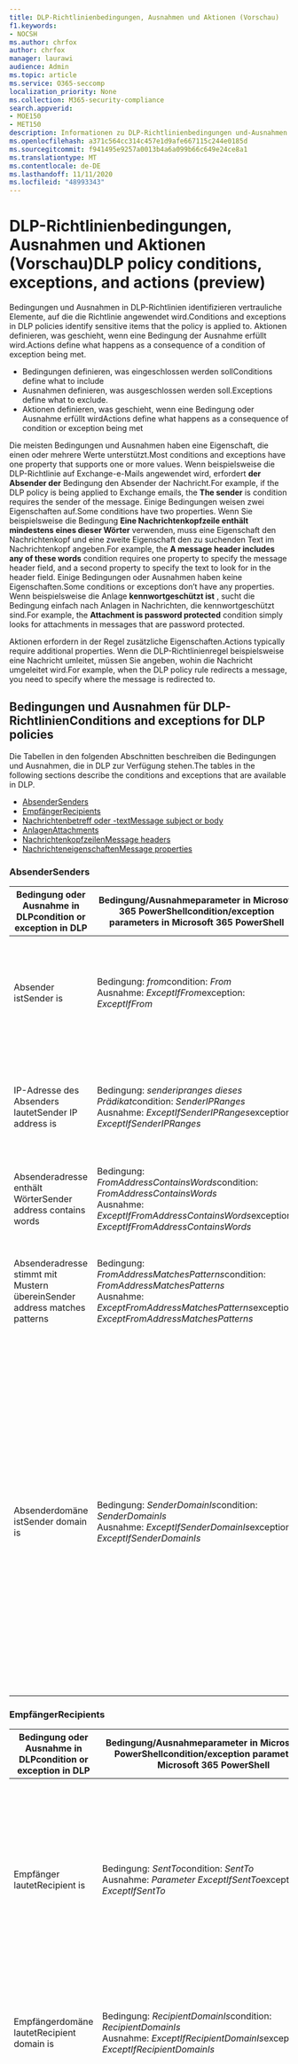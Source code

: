 ```yaml
---
title: DLP-Richtlinienbedingungen, Ausnahmen und Aktionen (Vorschau)
f1.keywords:
- NOCSH
ms.author: chrfox
author: chrfox
manager: laurawi
audience: Admin
ms.topic: article
ms.service: O365-seccomp
localization_priority: None
ms.collection: M365-security-compliance
search.appverid:
- MOE150
- MET150
description: Informationen zu DLP-Richtlinienbedingungen und-Ausnahmen
ms.openlocfilehash: a371c564cc314c457e1d9afe667115c244e0185d
ms.sourcegitcommit: f941495e9257a0013b4a6a099b66c649e24ce8a1
ms.translationtype: MT
ms.contentlocale: de-DE
ms.lasthandoff: 11/11/2020
ms.locfileid: "48993343"
---
```

# <a name="dlp-policy-conditions-exceptions-and-actions-preview"></a><span data-ttu-id="2a984-103">DLP-Richtlinienbedingungen, Ausnahmen und Aktionen (Vorschau)</span><span class="sxs-lookup"><span data-stu-id="2a984-103">DLP policy conditions, exceptions, and actions (preview)</span></span>

<span data-ttu-id="2a984-104">Bedingungen und Ausnahmen in DLP-Richtlinien identifizieren vertrauliche Elemente, auf die die Richtlinie angewendet wird.</span><span class="sxs-lookup"><span data-stu-id="2a984-104">Conditions and exceptions in DLP policies identify sensitive items that the policy is applied to.</span></span> <span data-ttu-id="2a984-105">Aktionen definieren, was geschieht, wenn eine Bedingung der Ausnahme erfüllt wird.</span><span class="sxs-lookup"><span data-stu-id="2a984-105">Actions define what happens as a consequence of a condition of exception being met.</span></span>

- <span data-ttu-id="2a984-106">Bedingungen definieren, was eingeschlossen werden soll</span><span class="sxs-lookup"><span data-stu-id="2a984-106">Conditions define what to include</span></span>
- <span data-ttu-id="2a984-107">Ausnahmen definieren, was ausgeschlossen werden soll.</span><span class="sxs-lookup"><span data-stu-id="2a984-107">Exceptions define what to exclude.</span></span>
- <span data-ttu-id="2a984-108">Aktionen definieren, was geschieht, wenn eine Bedingung oder Ausnahme erfüllt wird</span><span class="sxs-lookup"><span data-stu-id="2a984-108">Actions define what happens as a consequence of condition or exception being met</span></span>
 
<span data-ttu-id="2a984-109">Die meisten Bedingungen und Ausnahmen haben eine Eigenschaft, die einen oder mehrere Werte unterstützt.</span><span class="sxs-lookup"><span data-stu-id="2a984-109">Most conditions and exceptions have one property that supports one or more values.</span></span> <span data-ttu-id="2a984-110">Wenn beispielsweise die DLP-Richtlinie auf Exchange-e-Mails angewendet wird, erfordert **der Absender der** Bedingung den Absender der Nachricht.</span><span class="sxs-lookup"><span data-stu-id="2a984-110">For example, if the DLP policy is being applied to Exchange emails, the **The sender** is condition requires the sender of the message.</span></span> <span data-ttu-id="2a984-111">Einige Bedingungen weisen zwei Eigenschaften auf.</span><span class="sxs-lookup"><span data-stu-id="2a984-111">Some conditions have two properties.</span></span> <span data-ttu-id="2a984-112">Wenn Sie beispielsweise die Bedingung **Eine Nachrichtenkopfzeile enthält mindestens eines dieser Wörter** verwenden, muss eine Eigenschaft den Nachrichtenkopf und eine zweite Eigenschaft den zu suchenden Text im Nachrichtenkopf angeben.</span><span class="sxs-lookup"><span data-stu-id="2a984-112">For example, the **A message header includes any of these words** condition requires one property to specify the message header field, and a second property to specify the text to look for in the header field.</span></span> <span data-ttu-id="2a984-113">Einige Bedingungen oder Ausnahmen haben keine Eigenschaften.</span><span class="sxs-lookup"><span data-stu-id="2a984-113">Some conditions or exceptions don’t have any properties.</span></span> <span data-ttu-id="2a984-114">Wenn beispielsweise die Anlage **kennwortgeschützt ist** , sucht die Bedingung einfach nach Anlagen in Nachrichten, die kennwortgeschützt sind.</span><span class="sxs-lookup"><span data-stu-id="2a984-114">For example, the **Attachment is password protected** condition simply looks for attachments in messages that are password protected.</span></span>

<span data-ttu-id="2a984-115">Aktionen erfordern in der Regel zusätzliche Eigenschaften.</span><span class="sxs-lookup"><span data-stu-id="2a984-115">Actions typically require additional properties.</span></span> <span data-ttu-id="2a984-116">Wenn die DLP-Richtlinienregel beispielsweise eine Nachricht umleitet, müssen Sie angeben, wohin die Nachricht umgeleitet wird.</span><span class="sxs-lookup"><span data-stu-id="2a984-116">For example, when the DLP policy rule redirects a message, you need to specify where the message is redirected to.</span></span> 
<!-- Some actions have multiple properties that are available or required. For example, when the rule adds a header field to the message header, you need to specify both the name and value of the header. When the rule adds a disclaimer to messages, you need to specify the disclaimer text, but you can also specify where to insert the text, or what to do if the disclaimer can't be added to the message. Typically, you can configure multiple actions in a rule, but some actions are exclusive. For example, one rule can't reject and redirect the same message.-->

## <a name="conditions-and-exceptions-for-dlp-policies"></a><span data-ttu-id="2a984-117">Bedingungen und Ausnahmen für DLP-Richtlinien</span><span class="sxs-lookup"><span data-stu-id="2a984-117">Conditions and exceptions for DLP policies</span></span>

<span data-ttu-id="2a984-118">Die Tabellen in den folgenden Abschnitten beschreiben die Bedingungen und Ausnahmen, die in DLP zur Verfügung stehen.</span><span class="sxs-lookup"><span data-stu-id="2a984-118">The tables in the following sections describe the conditions and exceptions that are available in DLP.</span></span>

- [<span data-ttu-id="2a984-119">Absender</span><span class="sxs-lookup"><span data-stu-id="2a984-119">Senders</span></span>](#senders)
- [<span data-ttu-id="2a984-120">Empfänger</span><span class="sxs-lookup"><span data-stu-id="2a984-120">Recipients</span></span>](#recipients)
- [<span data-ttu-id="2a984-121">Nachrichtenbetreff oder -text</span><span class="sxs-lookup"><span data-stu-id="2a984-121">Message subject or body</span></span>](#message-subject-or-body)
- [<span data-ttu-id="2a984-122">Anlagen</span><span class="sxs-lookup"><span data-stu-id="2a984-122">Attachments</span></span>](#attachments)
- [<span data-ttu-id="2a984-123">Nachrichtenkopfzeilen</span><span class="sxs-lookup"><span data-stu-id="2a984-123">Message headers</span></span>](#message-headers)
- [<span data-ttu-id="2a984-124">Nachrichteneigenschaften</span><span class="sxs-lookup"><span data-stu-id="2a984-124">Message properties</span></span>](#message-properties)

### <a name="senders"></a><span data-ttu-id="2a984-125">Absender</span><span class="sxs-lookup"><span data-stu-id="2a984-125">Senders</span></span>


|<span data-ttu-id="2a984-126">**Bedingung oder Ausnahme in DLP**</span><span class="sxs-lookup"><span data-stu-id="2a984-126">**condition or exception in DLP**</span></span>  |<span data-ttu-id="2a984-127">**Bedingung/Ausnahmeparameter in Microsoft 365 PowerShell**</span><span class="sxs-lookup"><span data-stu-id="2a984-127">**condition/exception parameters in Microsoft 365 PowerShell**</span></span> |<span data-ttu-id="2a984-128">**Typ der Eigenschaft**</span><span class="sxs-lookup"><span data-stu-id="2a984-128">**property type**</span></span>  |<span data-ttu-id="2a984-129">**description**</span><span class="sxs-lookup"><span data-stu-id="2a984-129">**description**</span></span>|
|---------|---------|---------|---------|
|<span data-ttu-id="2a984-130">Absender ist</span><span class="sxs-lookup"><span data-stu-id="2a984-130">Sender is</span></span> |<span data-ttu-id="2a984-131">Bedingung: *from*</span><span class="sxs-lookup"><span data-stu-id="2a984-131">condition: *From*</span></span> <br/> <span data-ttu-id="2a984-132">Ausnahme: *ExceptIfFrom*</span><span class="sxs-lookup"><span data-stu-id="2a984-132">exception: *ExceptIfFrom*</span></span>      |<span data-ttu-id="2a984-133">Addresses</span><span class="sxs-lookup"><span data-stu-id="2a984-133">Addresses</span></span> |     <span data-ttu-id="2a984-134">Nachrichten, die von den angegebenen Postfächern, e-Mail-Benutzern, e-Mail-Kontakten oder Microsoft 365-Gruppen in der Organisation gesendet werden.</span><span class="sxs-lookup"><span data-stu-id="2a984-134">Messages that are sent by the specified mailboxes, mail users, mail contacts, or Microsoft 365 groups in the organization.</span></span>|
|<span data-ttu-id="2a984-135">IP-Adresse des Absenders lautet</span><span class="sxs-lookup"><span data-stu-id="2a984-135">Sender IP address is</span></span>     |<span data-ttu-id="2a984-136">Bedingung: *senderipranges dieses Prädikat*</span><span class="sxs-lookup"><span data-stu-id="2a984-136">condition: *SenderIPRanges*</span></span><br/> <span data-ttu-id="2a984-137">Ausnahme: *ExceptIfSenderIPRanges*</span><span class="sxs-lookup"><span data-stu-id="2a984-137">exception: *ExceptIfSenderIPRanges*</span></span>         |  <span data-ttu-id="2a984-138">IPAddressRanges</span><span class="sxs-lookup"><span data-stu-id="2a984-138">IPAddressRanges</span></span>       | <span data-ttu-id="2a984-139">Nachrichten, in denen die IP-Adresse des Absenders der angegebenen IP-Adresse entsprecht oder innerhalb des angegebenen IP-Adressbereichs liegt.</span><span class="sxs-lookup"><span data-stu-id="2a984-139">Messages where the sender's IP address matches the specified IP address, or falls within the specified IP address range.</span></span>       |
|<span data-ttu-id="2a984-140">Absenderadresse enthält Wörter</span><span class="sxs-lookup"><span data-stu-id="2a984-140">Sender address contains words</span></span>   | <span data-ttu-id="2a984-141">Bedingung: *FromAddressContainsWords*</span><span class="sxs-lookup"><span data-stu-id="2a984-141">condition: *FromAddressContainsWords*</span></span> <br/> <span data-ttu-id="2a984-142">Ausnahme: *ExceptIfFromAddressContainsWords*</span><span class="sxs-lookup"><span data-stu-id="2a984-142">exception: *ExceptIfFromAddressContainsWords*</span></span>        |   <span data-ttu-id="2a984-143">Words</span><span class="sxs-lookup"><span data-stu-id="2a984-143">Words</span></span>      |   <span data-ttu-id="2a984-144">Nachrichten, die die angegebenen Wörter in der E-Mail-Adresse des Absenders enthalten.</span><span class="sxs-lookup"><span data-stu-id="2a984-144">Messages that contain the specified words in the sender's email address.</span></span>|
| <span data-ttu-id="2a984-145">Absenderadresse stimmt mit Mustern überein</span><span class="sxs-lookup"><span data-stu-id="2a984-145">Sender address matches patterns</span></span>    | <span data-ttu-id="2a984-146">Bedingung: *FromAddressMatchesPatterns*</span><span class="sxs-lookup"><span data-stu-id="2a984-146">condition: *FromAddressMatchesPatterns*</span></span> <br/> <span data-ttu-id="2a984-147">Ausnahme: *ExceptFromAddressMatchesPatterns*</span><span class="sxs-lookup"><span data-stu-id="2a984-147">exception: *ExceptFromAddressMatchesPatterns*</span></span>       |      <span data-ttu-id="2a984-148">Muster</span><span class="sxs-lookup"><span data-stu-id="2a984-148">Patterns</span></span>   |  <span data-ttu-id="2a984-149">Nachrichten, bei denen die E-Mail-Adresse des Absenders Textmuster enthält, die mit dem angegebenen regulären Ausdruck übereinstimmen.</span><span class="sxs-lookup"><span data-stu-id="2a984-149">Messages where the sender's email address contains text patterns that match the specified regular expressions.</span></span>  |
|<span data-ttu-id="2a984-150">Absenderdomäne ist</span><span class="sxs-lookup"><span data-stu-id="2a984-150">Sender domain is</span></span>  |  <span data-ttu-id="2a984-151">Bedingung: *SenderDomainIs*</span><span class="sxs-lookup"><span data-stu-id="2a984-151">condition: *SenderDomainIs*</span></span> <br/> <span data-ttu-id="2a984-152">Ausnahme: *ExceptIfSenderDomainIs*</span><span class="sxs-lookup"><span data-stu-id="2a984-152">exception: *ExceptIfSenderDomainIs*</span></span>       |<span data-ttu-id="2a984-153">DomainName</span><span class="sxs-lookup"><span data-stu-id="2a984-153">DomainName</span></span>         |     <span data-ttu-id="2a984-154">Nachrichten, bei denen die Domäne der E-Mail-Adresse des Absenders dem angegebenen Wert entspricht.</span><span class="sxs-lookup"><span data-stu-id="2a984-154">Messages where the domain of the sender's email address matches the specified value.</span></span> <span data-ttu-id="2a984-155">Wenn Sie Absenderdomänen suchen müssen, die die angegebene Domäne *enthalten* (beispielsweise eine beliebige Unterdomäne einer Domäne), verwenden Sie die *FromAddressMatchesPatterns* -Bedingung ( **sender address Matches** ), und geben Sie die Domäne mithilfe der folgenden Syntax an: " \. Domain \. com $".</span><span class="sxs-lookup"><span data-stu-id="2a984-155">If you need to find sender domains that *contain* the specified domain (for example, any subdomain of a domain), use **The sender address matches** ( *FromAddressMatchesPatterns* ) condition and specify the domain by using the syntax: '\.domain\.com$'.</span></span>    |

### <a name="recipients"></a><span data-ttu-id="2a984-156">Empfänger</span><span class="sxs-lookup"><span data-stu-id="2a984-156">Recipients</span></span>

|<span data-ttu-id="2a984-157">**Bedingung oder Ausnahme in DLP**</span><span class="sxs-lookup"><span data-stu-id="2a984-157">**condition or exception in DLP**</span></span>| <span data-ttu-id="2a984-158">**Bedingung/Ausnahmeparameter in Microsoft 365 PowerShell**</span><span class="sxs-lookup"><span data-stu-id="2a984-158">**condition/exception parameters in Microsoft 365 PowerShell**</span></span> |    <span data-ttu-id="2a984-159">**Typ der Eigenschaft**</span><span class="sxs-lookup"><span data-stu-id="2a984-159">**property type**</span></span> | <span data-ttu-id="2a984-160">**description**</span><span class="sxs-lookup"><span data-stu-id="2a984-160">**description**</span></span>|
|---------|---------|---------|---------|
|<span data-ttu-id="2a984-161">Empfänger lautet</span><span class="sxs-lookup"><span data-stu-id="2a984-161">Recipient is</span></span>|  <span data-ttu-id="2a984-162">Bedingung: *SentTo*</span><span class="sxs-lookup"><span data-stu-id="2a984-162">condition: *SentTo*</span></span> <br/> <span data-ttu-id="2a984-163">Ausnahme: *Parameter ExceptIfSentTo*</span><span class="sxs-lookup"><span data-stu-id="2a984-163">exception: *ExceptIfSentTo*</span></span> | <span data-ttu-id="2a984-164">Addresses</span><span class="sxs-lookup"><span data-stu-id="2a984-164">Addresses</span></span> | <span data-ttu-id="2a984-p105">Nachrichten, bei denen es sich bei einem der Empfänger um das angegebene Postfach, den E-Mail-Benutzer oder den E-Mail-Kontakt in der Organisation handelt. Die Empfänger können in den Feldern **To** , **Cc** oder **Bcc** der Nachricht angegeben werden.  </span><span class="sxs-lookup"><span data-stu-id="2a984-p105">Messages where one of the recipients is the specified mailbox, mail user, or mail contact in the organization. The recipients can be in the **To** , **Cc** , or **Bcc** fields of the message.</span></span>|
|<span data-ttu-id="2a984-167">Empfängerdomäne lautet</span><span class="sxs-lookup"><span data-stu-id="2a984-167">Recipient domain is</span></span>|   <span data-ttu-id="2a984-168">Bedingung: *RecipientDomainIs*</span><span class="sxs-lookup"><span data-stu-id="2a984-168">condition: *RecipientDomainIs*</span></span> <br/> <span data-ttu-id="2a984-169">Ausnahme: *ExceptIfRecipientDomainIs*</span><span class="sxs-lookup"><span data-stu-id="2a984-169">exception: *ExceptIfRecipientDomainIs*</span></span> |   <span data-ttu-id="2a984-170">DomainName</span><span class="sxs-lookup"><span data-stu-id="2a984-170">DomainName</span></span> |    <span data-ttu-id="2a984-171">Nachrichten, bei denen die Domäne der E-Mail-Adresse des Absenders dem angegebenen Wert entspricht.</span><span class="sxs-lookup"><span data-stu-id="2a984-171">Messages where the domain of the sender's email address matches the specified value.</span></span>|
|<span data-ttu-id="2a984-172">Empfängeradresse enthält Wörter</span><span class="sxs-lookup"><span data-stu-id="2a984-172">Recipient address contains words</span></span>|  <span data-ttu-id="2a984-173">Bedingung: *RecipientAddressContainsWords*</span><span class="sxs-lookup"><span data-stu-id="2a984-173">condition: *RecipientAddressContainsWords*</span></span> <br/> <span data-ttu-id="2a984-174">Ausnahme: *ExceptIfRecipientAddressContainsWords*</span><span class="sxs-lookup"><span data-stu-id="2a984-174">exception: *ExceptIfRecipientAddressContainsWords*</span></span>|    <span data-ttu-id="2a984-175">Words</span><span class="sxs-lookup"><span data-stu-id="2a984-175">Words</span></span>|  <span data-ttu-id="2a984-176">Nachrichten, die die angegebenen Wörter in der E-Mail-Adresse des Empfängers enthalten.</span><span class="sxs-lookup"><span data-stu-id="2a984-176">Messages that contain the specified words in the recipient's email address.</span></span> <br/><span data-ttu-id="2a984-p106">**Hinweis** : Diese Bedingung berücksichtigt keine Nachrichten, die an Proxyadressen des Empfängers gesendet werden. Es werden nur Nachrichten berücksichtigt, die an die primäre E-Mail-Adresse des Empfängers gesendet werden.</span><span class="sxs-lookup"><span data-stu-id="2a984-p106">**Note** : This condition doesn't consider messages that are sent to recipient proxy addresses. It only matches messages that are sent to the recipient's primary email address.</span></span>|
|<span data-ttu-id="2a984-179">Empfängeradresse stimmt mit Mustern überein</span><span class="sxs-lookup"><span data-stu-id="2a984-179">Recipient address matches patterns</span></span>| <span data-ttu-id="2a984-180">Bedingung: *RecipientAddressMatchesPatterns*</span><span class="sxs-lookup"><span data-stu-id="2a984-180">condition: *RecipientAddressMatchesPatterns*</span></span> <br/> <span data-ttu-id="2a984-181">Ausnahme: *ExceptIfRecipientAddressMatchesPatterns*</span><span class="sxs-lookup"><span data-stu-id="2a984-181">exception: *ExceptIfRecipientAddressMatchesPatterns*</span></span>|   <span data-ttu-id="2a984-182">Muster</span><span class="sxs-lookup"><span data-stu-id="2a984-182">Patterns</span></span>    |<span data-ttu-id="2a984-183">Nachrichten, bei denen die E-Mail-Adresse des Empfängers Textmuster enthält, die mit dem angegebenen regulären Ausdruck übereinstimmen.</span><span class="sxs-lookup"><span data-stu-id="2a984-183">Messages where a recipient's email address contains text patterns that match the specified regular expressions.</span></span> <br/> <span data-ttu-id="2a984-p107">**Hinweis** : Diese Bedingung berücksichtigt keine Nachrichten, die an Proxyadressen des Empfängers gesendet werden. Es werden nur Nachrichten berücksichtigt, die an die primäre E-Mail-Adresse des Empfängers gesendet werden.</span><span class="sxs-lookup"><span data-stu-id="2a984-p107">**Note** : This condition doesn't consider messages that are sent to recipient proxy addresses. It only matches messages that are sent to the recipient's primary email address.</span></span>|
|<span data-ttu-id="2a984-186">Gesendet an Mitglied von</span><span class="sxs-lookup"><span data-stu-id="2a984-186">Sent to member of</span></span>| <span data-ttu-id="2a984-187">Bedingung: *SentToMemberOf*</span><span class="sxs-lookup"><span data-stu-id="2a984-187">condition: *SentToMemberOf*</span></span> <br/> <span data-ttu-id="2a984-188">Ausnahme: *ExceptIfSentToMemberOf*</span><span class="sxs-lookup"><span data-stu-id="2a984-188">exception: *ExceptIfSentToMemberOf*</span></span>|  <span data-ttu-id="2a984-189">Addresses</span><span class="sxs-lookup"><span data-stu-id="2a984-189">Addresses</span></span>|  <span data-ttu-id="2a984-190">Nachrichten, die Empfänger enthalten, die Mitglieder der angegebenen Verteilergruppe, der e-Mail-aktivierten Sicherheitsgruppe oder der Microsoft 365-Gruppe sind.</span><span class="sxs-lookup"><span data-stu-id="2a984-190">Messages that contain recipients who are members of the specified distribution group, mail-enabled security group, or Microsoft 365 group.</span></span> <span data-ttu-id="2a984-191">Die Gruppe kann in den Feldern **To** , **Cc** oder **Bcc** der Nachricht sein.</span><span class="sxs-lookup"><span data-stu-id="2a984-191">The group can be in the **To** , **Cc** , or **Bcc** fields of the message.</span></span>|

### <a name="message-subject-or-body"></a><span data-ttu-id="2a984-192">Nachrichtenbetreff oder -text</span><span class="sxs-lookup"><span data-stu-id="2a984-192">Message subject or body</span></span>

|<span data-ttu-id="2a984-193">**Bedingung oder Ausnahme in DLP**</span><span class="sxs-lookup"><span data-stu-id="2a984-193">**condition or exception in DLP**</span></span> | <span data-ttu-id="2a984-194">**Bedingung/Ausnahmeparameter in Microsoft 365 PowerShell**</span><span class="sxs-lookup"><span data-stu-id="2a984-194">**condition/exception parameters in Microsoft 365 PowerShell**</span></span> |<span data-ttu-id="2a984-195">**Typ der Eigenschaft**</span><span class="sxs-lookup"><span data-stu-id="2a984-195">**property type**</span></span>| <span data-ttu-id="2a984-196">**description**</span><span class="sxs-lookup"><span data-stu-id="2a984-196">**description**</span></span>|
|---------|---------|---------|---------|
|<span data-ttu-id="2a984-197">Betreff enthält Wörter oder Ausdrücke</span><span class="sxs-lookup"><span data-stu-id="2a984-197">Subject contains words or phrases</span></span>| <span data-ttu-id="2a984-198">Bedingung: *SubjectContainsWords*</span><span class="sxs-lookup"><span data-stu-id="2a984-198">condition: *SubjectContainsWords*</span></span> <br/> <span data-ttu-id="2a984-199">Ausnahme: *ExceptIf SubjectContainsWords*</span><span class="sxs-lookup"><span data-stu-id="2a984-199">exception: *ExceptIf SubjectContainsWords*</span></span>| <span data-ttu-id="2a984-200">Words</span><span class="sxs-lookup"><span data-stu-id="2a984-200">Words</span></span>   |<span data-ttu-id="2a984-201">Nachrichten, deren Feld Subject die angegebenen Wörter enthält.</span><span class="sxs-lookup"><span data-stu-id="2a984-201">Messages that have the specified words in the Subject field.</span></span>|
|<span data-ttu-id="2a984-202">Muster für Betreff-Übereinstimmungen</span><span class="sxs-lookup"><span data-stu-id="2a984-202">Subject matches patterns</span></span>|<span data-ttu-id="2a984-203">Bedingung: *SubjectMatchesPatterns*</span><span class="sxs-lookup"><span data-stu-id="2a984-203">condition: *SubjectMatchesPatterns*</span></span> <br/> <span data-ttu-id="2a984-204">Ausnahme: *ExceptIf SubjectMatchesPatterns*</span><span class="sxs-lookup"><span data-stu-id="2a984-204">exception: *ExceptIf SubjectMatchesPatterns*</span></span>|<span data-ttu-id="2a984-205">Muster</span><span class="sxs-lookup"><span data-stu-id="2a984-205">Patterns</span></span>   |<span data-ttu-id="2a984-206">Nachrichten, bei denen das Feld Subject Textmuster enthält, die mit den angegebenen regulären Ausdrücken übereinstimmen.</span><span class="sxs-lookup"><span data-stu-id="2a984-206">Messages where the Subject field contain text patterns that match the specified regular expressions.</span></span>|
|<span data-ttu-id="2a984-207">Inhalt enthält</span><span class="sxs-lookup"><span data-stu-id="2a984-207">Content contains</span></span>|  <span data-ttu-id="2a984-208">Bedingung: *ContentContainsSensitiveInformation*</span><span class="sxs-lookup"><span data-stu-id="2a984-208">condition: *ContentContainsSensitiveInformation*</span></span> <br/> <span data-ttu-id="2a984-209">Ausnahme *ExceptIfContentContainsSensitiveInformation*</span><span class="sxs-lookup"><span data-stu-id="2a984-209">exception *ExceptIfContentContainsSensitiveInformation*</span></span>| <span data-ttu-id="2a984-210">SensitiveInformationTypes</span><span class="sxs-lookup"><span data-stu-id="2a984-210">SensitiveInformationTypes</span></span>|  <span data-ttu-id="2a984-211">Nachrichten oder Dokumente, die vertrauliche Informationen enthalten, wie durch Datenverlust Verhinderung (DLP)-Richtlinien definiert.</span><span class="sxs-lookup"><span data-stu-id="2a984-211">Messages or documents that contain sensitive information as defined by data loss prevention (DLP) policies.</span></span>|


### <a name="attachments"></a><span data-ttu-id="2a984-212">Anlagen</span><span class="sxs-lookup"><span data-stu-id="2a984-212">Attachments</span></span>

|<span data-ttu-id="2a984-213">**Bedingung oder Ausnahme in DLP**</span><span class="sxs-lookup"><span data-stu-id="2a984-213">**condition or exception in DLP**</span></span>| <span data-ttu-id="2a984-214">**Bedingung/Ausnahmeparameter in Microsoft 365 PowerShell**</span><span class="sxs-lookup"><span data-stu-id="2a984-214">**condition/exception parameters in Microsoft 365 PowerShell**</span></span>| <span data-ttu-id="2a984-215">**Typ der Eigenschaft**</span><span class="sxs-lookup"><span data-stu-id="2a984-215">**property type**</span></span>   |<span data-ttu-id="2a984-216">**description**</span><span class="sxs-lookup"><span data-stu-id="2a984-216">**description**</span></span>|
|---------|---------|---------|---------|
|<span data-ttu-id="2a984-217">Anlage ist passwortgeschützt</span><span class="sxs-lookup"><span data-stu-id="2a984-217">Attachment is password protected</span></span>|<span data-ttu-id="2a984-218">Bedingung: *DocumentIsPasswordProtected*</span><span class="sxs-lookup"><span data-stu-id="2a984-218">condition: *DocumentIsPasswordProtected*</span></span> <br/> <span data-ttu-id="2a984-219">Ausnahme: *ExceptIfDocumentIsPasswordProtected*</span><span class="sxs-lookup"><span data-stu-id="2a984-219">exception: *ExceptIfDocumentIsPasswordProtected*</span></span>|<span data-ttu-id="2a984-220">Keine</span><span class="sxs-lookup"><span data-stu-id="2a984-220">none</span></span>| <span data-ttu-id="2a984-221">Nachrichten, bei denen eine Anlage kennwortgeschützt ist (und daher nicht überprüft werden kann).</span><span class="sxs-lookup"><span data-stu-id="2a984-221">Messages where an attachment is password protected (and therefore can't be scanned).</span></span> <span data-ttu-id="2a984-222">Die Kennworterkennung funktioniert nur bei Office-Dokumenten und ZIP-Dateien.</span><span class="sxs-lookup"><span data-stu-id="2a984-222">Password detection only works for Office documents and .zip files.</span></span>|
|<span data-ttu-id="2a984-223">Dateierweiterung der Anlage ist</span><span class="sxs-lookup"><span data-stu-id="2a984-223">Attachment’s file extension is</span></span>|<span data-ttu-id="2a984-224">Bedingung: *ContentExtensionMatchesWords*</span><span class="sxs-lookup"><span data-stu-id="2a984-224">condition: *ContentExtensionMatchesWords*</span></span> <br/> <span data-ttu-id="2a984-225">Ausnahme: *ExceptIfContentExtensionMatchesWords*</span><span class="sxs-lookup"><span data-stu-id="2a984-225">exception: *ExceptIfContentExtensionMatchesWords*</span></span>|  <span data-ttu-id="2a984-226">Words</span><span class="sxs-lookup"><span data-stu-id="2a984-226">Words</span></span>   |<span data-ttu-id="2a984-227">Nachrichten, bei denen die Dateierweiterung einer Anlage einem der angegebenen Wörter entspricht.</span><span class="sxs-lookup"><span data-stu-id="2a984-227">Messages where an attachment's file extension matches any of the specified words.</span></span>|
|<span data-ttu-id="2a984-228">Der Inhalt einer e-Mail-Anlage konnte nicht überprüft werden</span><span class="sxs-lookup"><span data-stu-id="2a984-228">Any email attachment’s content could not be scanned</span></span>|<span data-ttu-id="2a984-229">Bedingung: *DocumentIsUnsupported*</span><span class="sxs-lookup"><span data-stu-id="2a984-229">condition: *DocumentIsUnsupported*</span></span> <br/><span data-ttu-id="2a984-230">Ausnahme: *ExceptIf DocumentIsUnsupported*</span><span class="sxs-lookup"><span data-stu-id="2a984-230">exception: *ExceptIf DocumentIsUnsupported*</span></span>|   <span data-ttu-id="2a984-231">N/V</span><span class="sxs-lookup"><span data-stu-id="2a984-231">n/a</span></span>|    <span data-ttu-id="2a984-232">Nachrichten, für die eine Anlage von Exchange Online nicht systemintern erkannt wird.</span><span class="sxs-lookup"><span data-stu-id="2a984-232">Messages where an attachment isn't natively recognized by Exchange Online.</span></span>|
|<span data-ttu-id="2a984-233">Der Inhalt einer e-Mail-Anlage hat die Überprüfung nicht abgeschlossen</span><span class="sxs-lookup"><span data-stu-id="2a984-233">Any email attachment’s content didn’t complete scanning</span></span>|   <span data-ttu-id="2a984-234">Bedingung: *ProcessingLimitExceeded*</span><span class="sxs-lookup"><span data-stu-id="2a984-234">condition: *ProcessingLimitExceeded*</span></span> <br/> <span data-ttu-id="2a984-235">Ausnahme: *ExceptIfProcessingLimitExceeded*</span><span class="sxs-lookup"><span data-stu-id="2a984-235">exception: *ExceptIfProcessingLimitExceeded*</span></span>|    <span data-ttu-id="2a984-236">N/V</span><span class="sxs-lookup"><span data-stu-id="2a984-236">n/a</span></span> |<span data-ttu-id="2a984-p110">Nachrichten, bei denen das Regelmodul das Prüfen der Anlagen nicht abschließen konnte. Sie können diese Bedingung zum Erstellen von Regeln verwenden, die zusammenarbeiten, um Nachrichten zu ermitteln und zu verarbeiten, deren Inhalt nicht vollständig überprüft werden konnte.</span><span class="sxs-lookup"><span data-stu-id="2a984-p110">Messages where the rules engine couldn't complete the scanning of the attachments. You can use this condition to create rules that work together to identify and process messages where the content couldn't be fully scanned.</span></span>|
|<span data-ttu-id="2a984-239">Dokumentname enthält Wörter</span><span class="sxs-lookup"><span data-stu-id="2a984-239">Document name contains words</span></span>|<span data-ttu-id="2a984-240">Bedingung: *DocumentNameMatchesWords*</span><span class="sxs-lookup"><span data-stu-id="2a984-240">condition: *DocumentNameMatchesWords*</span></span> <br/> <span data-ttu-id="2a984-241">Ausnahme: *ExceptIfDocumentNameMatchesWords*</span><span class="sxs-lookup"><span data-stu-id="2a984-241">exception: *ExceptIfDocumentNameMatchesWords*</span></span> |<span data-ttu-id="2a984-242">Words</span><span class="sxs-lookup"><span data-stu-id="2a984-242">Words</span></span>  |<span data-ttu-id="2a984-243">Nachrichten, bei denen die Dateinamen einer Anlage mit einem der angegebenen Wörter übereinstimmen.</span><span class="sxs-lookup"><span data-stu-id="2a984-243">Messages where an attachment's file name matches any of the specified words.</span></span>|
|<span data-ttu-id="2a984-244">Dokumentname stimmt mit Mustern überein</span><span class="sxs-lookup"><span data-stu-id="2a984-244">Document name matches patterns</span></span>|<span data-ttu-id="2a984-245">Bedingung: *DocumentNameMatchesPatterns*</span><span class="sxs-lookup"><span data-stu-id="2a984-245">condition: *DocumentNameMatchesPatterns*</span></span> <br/> <span data-ttu-id="2a984-246">Ausnahme: *ExceptIfDocumentNameMatchesPatterns*</span><span class="sxs-lookup"><span data-stu-id="2a984-246">exception: *ExceptIfDocumentNameMatchesPatterns*</span></span>|    <span data-ttu-id="2a984-247">Muster</span><span class="sxs-lookup"><span data-stu-id="2a984-247">Patterns</span></span>    |<span data-ttu-id="2a984-248">Nachrichten, bei denen der Dateiname einer Anlage Textmuster enthält, die mit dem angegebenen regulären Ausdruck übereinstimmen.</span><span class="sxs-lookup"><span data-stu-id="2a984-248">Messages where an attachment's file name contains text patterns that match the specified regular expressions.</span></span>|
|<span data-ttu-id="2a984-249">Dokumenteigenschaft lautet</span><span class="sxs-lookup"><span data-stu-id="2a984-249">Document property is</span></span>|<span data-ttu-id="2a984-250">Bedingung: *ContentPropertyContainsWords*</span><span class="sxs-lookup"><span data-stu-id="2a984-250">condition: *ContentPropertyContainsWords*</span></span> <br/> <span data-ttu-id="2a984-251">Ausnahme: *ExceptIfContentPropertyContainsWords*</span><span class="sxs-lookup"><span data-stu-id="2a984-251">exception: *ExceptIfContentPropertyContainsWords*</span></span> |<span data-ttu-id="2a984-252">Words</span><span class="sxs-lookup"><span data-stu-id="2a984-252">Words</span></span>| <span data-ttu-id="2a984-253">Nachrichten oder Dokumente, bei denen die Dateierweiterung einer Anlage mit einem der angegebenen Wörter übereinstimmt.</span><span class="sxs-lookup"><span data-stu-id="2a984-253">Messages or documents where an attachment's file extension matches any of the specified words.</span></span>|
|<span data-ttu-id="2a984-254">Die Dokumentgröße ist gleich oder größer als</span><span class="sxs-lookup"><span data-stu-id="2a984-254">Document size equals or is greater than</span></span>| <span data-ttu-id="2a984-255">Bedingung: *DocumentSizeOver*</span><span class="sxs-lookup"><span data-stu-id="2a984-255">condition: *DocumentSizeOver*</span></span> <br/> <span data-ttu-id="2a984-256">Ausnahme: *ExceptIfDocumentSizeOver*</span><span class="sxs-lookup"><span data-stu-id="2a984-256">exception: *ExceptIfDocumentSizeOver*</span></span>|    <span data-ttu-id="2a984-257">Größe</span><span class="sxs-lookup"><span data-stu-id="2a984-257">Size</span></span>    |<span data-ttu-id="2a984-258">Nachrichten, bei denen eine Anlage größer oder gleich dem angegebenen Wert ist.</span><span class="sxs-lookup"><span data-stu-id="2a984-258">Messages where any attachment is greater than or equal to the specified value.</span></span>|

### <a name="message-headers"></a><span data-ttu-id="2a984-259">Nachrichtenkopfzeilen</span><span class="sxs-lookup"><span data-stu-id="2a984-259">Message Headers</span></span>

|<span data-ttu-id="2a984-260">**Bedingung oder Ausnahme in DLP**</span><span class="sxs-lookup"><span data-stu-id="2a984-260">**condition or exception in DLP**</span></span>| <span data-ttu-id="2a984-261">**Bedingung/Ausnahmeparameter in Microsoft 365 PowerShell**</span><span class="sxs-lookup"><span data-stu-id="2a984-261">**condition/exception parameters in Microsoft 365 PowerShell**</span></span>| <span data-ttu-id="2a984-262">**Typ der Eigenschaft**</span><span class="sxs-lookup"><span data-stu-id="2a984-262">**property type**</span></span>|  <span data-ttu-id="2a984-263">**description**</span><span class="sxs-lookup"><span data-stu-id="2a984-263">**description**</span></span>|
|---------|---------|---------|---------|
|<span data-ttu-id="2a984-264">Kopfzeile enthält Wörter oder Ausdrücke</span><span class="sxs-lookup"><span data-stu-id="2a984-264">Header contains words or phrases</span></span>|<span data-ttu-id="2a984-265">Bedingung: *HeaderContainsWords*</span><span class="sxs-lookup"><span data-stu-id="2a984-265">condition: *HeaderContainsWords*</span></span> <br/> <span data-ttu-id="2a984-266">Ausnahme: *ExceptIfHeaderContainsWords*</span><span class="sxs-lookup"><span data-stu-id="2a984-266">exception: *ExceptIfHeaderContainsWords*</span></span>|  <span data-ttu-id="2a984-267">Hash Tabelle</span><span class="sxs-lookup"><span data-stu-id="2a984-267">Hash Table</span></span>  |<span data-ttu-id="2a984-268">Nachrichten, die das angegebene Header-Feld enthalten, und der Wert des Header-Felds enthält die angegebenen Wörter.</span><span class="sxs-lookup"><span data-stu-id="2a984-268">Messages that contain the specified header field, and the value of that header field contains the specified words.</span></span>|
|<span data-ttu-id="2a984-269">Header entspricht Mustern</span><span class="sxs-lookup"><span data-stu-id="2a984-269">Header matches patterns</span></span>|   <span data-ttu-id="2a984-270">Bedingung: *HeaderMatchesPatterns*</span><span class="sxs-lookup"><span data-stu-id="2a984-270">condition: *HeaderMatchesPatterns*</span></span> <br/> <span data-ttu-id="2a984-271">Ausnahme: *ExceptIfHeaderMatchesPatterns*</span><span class="sxs-lookup"><span data-stu-id="2a984-271">exception: *ExceptIfHeaderMatchesPatterns*</span></span>|    <span data-ttu-id="2a984-272">Hash Tabelle</span><span class="sxs-lookup"><span data-stu-id="2a984-272">Hash Table</span></span>  |<span data-ttu-id="2a984-273">Nachrichten, die das angegebene Header-Feld enthalten, und der Wert des Header-Felds enthält die angegebenen regulären Ausdrücke.</span><span class="sxs-lookup"><span data-stu-id="2a984-273">Messages that contain the specified header field, and the value of that header field contains the specified regular expressions.</span></span>|

### <a name="message-properties"></a><span data-ttu-id="2a984-274">Nachrichteneigenschaften</span><span class="sxs-lookup"><span data-stu-id="2a984-274">Message properties</span></span>

|<span data-ttu-id="2a984-275">**Bedingung oder Ausnahme in DLP**</span><span class="sxs-lookup"><span data-stu-id="2a984-275">**condition or exception in DLP**</span></span>| <span data-ttu-id="2a984-276">**Bedingung/Ausnahmeparameter in Microsoft 365 PowerShell**</span><span class="sxs-lookup"><span data-stu-id="2a984-276">**condition/exception parameters in Microsoft 365 PowerShell**</span></span>| <span data-ttu-id="2a984-277">**Typ der Eigenschaft**</span><span class="sxs-lookup"><span data-stu-id="2a984-277">**property type**</span></span>   |<span data-ttu-id="2a984-278">**description**</span><span class="sxs-lookup"><span data-stu-id="2a984-278">**description**</span></span>|
|---------|---------|---------|---------|
|<span data-ttu-id="2a984-279">Nachrichtengröße über</span><span class="sxs-lookup"><span data-stu-id="2a984-279">Message size over</span></span>|<span data-ttu-id="2a984-280">Bedingung: *MessageSizeOver*</span><span class="sxs-lookup"><span data-stu-id="2a984-280">condition: *MessageSizeOver*</span></span> <br/> <span data-ttu-id="2a984-281">Ausnahme: *ExceptIfMessageSizeOver*</span><span class="sxs-lookup"><span data-stu-id="2a984-281">exception: *ExceptIfMessageSizeOver*</span></span>| <span data-ttu-id="2a984-282">Größe</span><span class="sxs-lookup"><span data-stu-id="2a984-282">Size</span></span>    |<span data-ttu-id="2a984-283">Nachrichten, deren Gesamtgröße (Nachricht sowie Anlagen) größer oder gleich dem angegebenen Wert ist.</span><span class="sxs-lookup"><span data-stu-id="2a984-283">Messages where the total size (message plus attachments) is greater than or equal to the specified value.</span></span> <br/><span data-ttu-id="2a984-p111">**Hinweis** : Grenzwerte für die Nachrichtengröße für Postfächer werden vor E-Mail-Flussregeln ausgewertet. Eine Nachricht, die für ein Postfach zu groß ist, wird zurückgewiesen, bevor eine Regel mit dieser Bedingung auf diese Nachricht angewendet wird.  </span><span class="sxs-lookup"><span data-stu-id="2a984-p111">**Note** : Message size limits on mailboxes are evaluated before mail flow rules. A message that's too large for a mailbox will be rejected before a rule with this condition is able to act on the message.</span></span>|

## <a name="actions-for-dlp-policies"></a><span data-ttu-id="2a984-286">Aktionen für DLP-Richtlinien</span><span class="sxs-lookup"><span data-stu-id="2a984-286">Actions for DLP policies</span></span>

<span data-ttu-id="2a984-287">In dieser Tabelle werden die Exchange Online Nachrichtenfluss Regelaktionen beschrieben, die in DLP verfügbar sind.</span><span class="sxs-lookup"><span data-stu-id="2a984-287">This table describes the Exchange Online mail flow rule actions that are available in DLP.</span></span>


|<span data-ttu-id="2a984-288">**Aktion in DLP**</span><span class="sxs-lookup"><span data-stu-id="2a984-288">**action in DLP**</span></span>|<span data-ttu-id="2a984-289">**Aktionsparameter in Microsoft 365 PowerShell**</span><span class="sxs-lookup"><span data-stu-id="2a984-289">**action parameters in Microsoft 365 PowerShell**</span></span>|<span data-ttu-id="2a984-290">**Typ der Eigenschaft**</span><span class="sxs-lookup"><span data-stu-id="2a984-290">**property type**</span></span>|<span data-ttu-id="2a984-291">**description**</span><span class="sxs-lookup"><span data-stu-id="2a984-291">**description**</span></span>|
|---------|---------|---------|---------|
|<span data-ttu-id="2a984-292">Kopfzeile festlegen</span><span class="sxs-lookup"><span data-stu-id="2a984-292">Set header</span></span>|<span data-ttu-id="2a984-293">SetHeader</span><span class="sxs-lookup"><span data-stu-id="2a984-293">SetHeader</span></span>|<span data-ttu-id="2a984-294">Erste Eigenschaft: *Header Name*</span><span class="sxs-lookup"><span data-stu-id="2a984-294">First property: *Header Name*</span></span> </br> <span data-ttu-id="2a984-295">Zweite Eigenschaft: *Header Wert*</span><span class="sxs-lookup"><span data-stu-id="2a984-295">Second property: *Header Value*</span></span>|<span data-ttu-id="2a984-296">Der Parameter setHeader gibt eine Aktion für die DLP-Regel an, durch die ein Kopfzeilenfeld und ein Wert in der Nachrichtenkopfzeile hinzugefügt oder geändert werden.</span><span class="sxs-lookup"><span data-stu-id="2a984-296">The SetHeader parameter specifies an action for the DLP rule that adds or modifies a header field and value in the message header.</span></span> <span data-ttu-id="2a984-297">Dieser Parameter verwendet die Syntax "Headername: HeaderValue".</span><span class="sxs-lookup"><span data-stu-id="2a984-297">This parameter uses the syntax "HeaderName:HeaderValue".</span></span> <span data-ttu-id="2a984-298">Sie können mehrere Headername-und value-Paare durch Kommas getrennt angeben.</span><span class="sxs-lookup"><span data-stu-id="2a984-298">You can specify multiple header name and value pairs separated by commas</span></span>|
|<span data-ttu-id="2a984-299">Kopfzeile entfernen</span><span class="sxs-lookup"><span data-stu-id="2a984-299">Remove header</span></span>| <span data-ttu-id="2a984-300">RemoveHeader</span><span class="sxs-lookup"><span data-stu-id="2a984-300">RemoveHeader</span></span>| <span data-ttu-id="2a984-301">Erste Eigenschaft: *MessageHeaderField*</span><span class="sxs-lookup"><span data-stu-id="2a984-301">First property: *MessageHeaderField*</span></span></br> <span data-ttu-id="2a984-302">Zweite Eigenschaft: *String*</span><span class="sxs-lookup"><span data-stu-id="2a984-302">Second property: *String*</span></span>|  <span data-ttu-id="2a984-303">Der Parameter RemoveHeader gibt eine Aktion für die DLP-Regel an, die ein Kopfzeilenfeld aus der Nachrichtenkopfzeile entfernt.</span><span class="sxs-lookup"><span data-stu-id="2a984-303">The RemoveHeader parameter specifies an action for the DLP rule that removes a header field from the message header.</span></span> <span data-ttu-id="2a984-304">Dieser Parameter verwendet die Syntax "Headername" oder "Headername: HeaderValue". Sie können mehrere Headernamen oder Kopf-und Wert-Paare durch Kommas getrennt angeben.</span><span class="sxs-lookup"><span data-stu-id="2a984-304">This parameter uses the syntax “HeaderName” or "HeaderName:HeaderValue".You can specify multiple header names or header name and value pairs separated by commas</span></span>|
|<span data-ttu-id="2a984-305">Weiterleiten der Nachricht an bestimmte Benutzer</span><span class="sxs-lookup"><span data-stu-id="2a984-305">Redirect the message to specific users</span></span>|<span data-ttu-id="2a984-306">*RedirectMessageTo*</span><span class="sxs-lookup"><span data-stu-id="2a984-306">*RedirectMessageTo*</span></span>|<span data-ttu-id="2a984-307">Addresses</span><span class="sxs-lookup"><span data-stu-id="2a984-307">Addresses</span></span>| <span data-ttu-id="2a984-p114">Leitet die Nachricht an die angegebene Empfänger um. Die Nachricht wird nicht an die Originalempfänger übermittelt, und der Absender und die Originalempfänger werden nicht benachrichtigt.</span><span class="sxs-lookup"><span data-stu-id="2a984-p114">Redirects the message to the specified recipients. The message isn't delivered to the original recipients, and no notification is sent to the sender or the original recipients.</span></span>|
|<span data-ttu-id="2a984-310">Weiterleiten der Nachricht zur Genehmigung an den Vorgesetzten des Absenders</span><span class="sxs-lookup"><span data-stu-id="2a984-310">Forward the message for approval to sender’s manager</span></span>| <span data-ttu-id="2a984-311">Mittel</span><span class="sxs-lookup"><span data-stu-id="2a984-311">Moderate</span></span>|<span data-ttu-id="2a984-312">Erste Eigenschaft: *ModerateMessageByManager*</span><span class="sxs-lookup"><span data-stu-id="2a984-312">First property: *ModerateMessageByManager*</span></span></br> <span data-ttu-id="2a984-313">Zweite Eigenschaft: *Boolean*</span><span class="sxs-lookup"><span data-stu-id="2a984-313">Second property: *Boolean*</span></span>|<span data-ttu-id="2a984-314">Der Parameter moderate gibt eine Aktion für die DLP-Regel an, die die e-Mail-Nachricht an einen Moderator sendet.</span><span class="sxs-lookup"><span data-stu-id="2a984-314">The Moderate parameter specifies an action for the DLP rule that sends the email message to a moderator.</span></span> <span data-ttu-id="2a984-315">Dieser Parameter verwendet die Syntax: @ {ModerateMessageByManager = <$true \| $false>;</span><span class="sxs-lookup"><span data-stu-id="2a984-315">This parameter uses the syntax: @{ModerateMessageByManager = <$true \| $false>;</span></span>|
|<span data-ttu-id="2a984-316">Weiterleiten der Nachricht zur Genehmigung an bestimmte genehmigende Personen</span><span class="sxs-lookup"><span data-stu-id="2a984-316">Forward the message for approval to specific approvers</span></span>| <span data-ttu-id="2a984-317">Mittel</span><span class="sxs-lookup"><span data-stu-id="2a984-317">Moderate</span></span>|<span data-ttu-id="2a984-318">Erste Eigenschaft: *ModerateMessageByUser*</span><span class="sxs-lookup"><span data-stu-id="2a984-318">First property: *ModerateMessageByUser*</span></span></br><span data-ttu-id="2a984-319">Zweite Eigenschaft: *Addresses*</span><span class="sxs-lookup"><span data-stu-id="2a984-319">Second property: *Addresses*</span></span>|<span data-ttu-id="2a984-320">Der Parameter moderate gibt eine Aktion für die DLP-Regel an, die die e-Mail-Nachricht an einen Moderator sendet.</span><span class="sxs-lookup"><span data-stu-id="2a984-320">The Moderate parameter specifies an action for the DLP rule that sends the email message to a moderator.</span></span> <span data-ttu-id="2a984-321">Dieser Parameter verwendet die Syntax: @ {ModerateMessageByUser = @ ("EmailAddress1", "EmailAddress2",... "Emails")}</span><span class="sxs-lookup"><span data-stu-id="2a984-321">This parameter uses the syntax: @{ ModerateMessageByUser = @("emailaddress1","emailaddress2",..."emailaddressN")}</span></span>|
|<span data-ttu-id="2a984-322">Empfänger hinzufügen</span><span class="sxs-lookup"><span data-stu-id="2a984-322">Add recipient</span></span>|<span data-ttu-id="2a984-323">Addrecipients</span><span class="sxs-lookup"><span data-stu-id="2a984-323">AddRecipients</span></span>|<span data-ttu-id="2a984-324">Erste Eigenschaft: *Field*</span><span class="sxs-lookup"><span data-stu-id="2a984-324">First property: *Field*</span></span></br><span data-ttu-id="2a984-325">Zweite Eigenschaft: *Addresses*</span><span class="sxs-lookup"><span data-stu-id="2a984-325">Second property: *Addresses*</span></span>| <span data-ttu-id="2a984-326">Fügt einen oder mehrere Empfänger zum Feld to/CC/BCC der Nachricht hinzu.</span><span class="sxs-lookup"><span data-stu-id="2a984-326">Adds one or more recipients to the To/Cc/Bcc field of the message.</span></span> <span data-ttu-id="2a984-327">Dieser Parameter verwendet die Syntax: @ {<Parameter AddToRecipients \| CopyTo \| BlindCopyTo> = "e-mailemail"}</span><span class="sxs-lookup"><span data-stu-id="2a984-327">This parameter uses the syntax: @{<AddToRecipients \| CopyTo \| BlindCopyTo> = "emailaddress"}</span></span>|
|<span data-ttu-id="2a984-328">Den Vorgesetzten des Absenders als Empfänger hinzufügen</span><span class="sxs-lookup"><span data-stu-id="2a984-328">Add the sender’s manager as recipient</span></span>|<span data-ttu-id="2a984-329">Addrecipients</span><span class="sxs-lookup"><span data-stu-id="2a984-329">AddRecipients</span></span> | <span data-ttu-id="2a984-330">Erste Eigenschaft: *AddedManagerAction*</span><span class="sxs-lookup"><span data-stu-id="2a984-330">First property: *AddedManagerAction*</span></span></br><span data-ttu-id="2a984-331">Zweite Eigenschaft: *Field*</span><span class="sxs-lookup"><span data-stu-id="2a984-331">Second property: *Field*</span></span> | <span data-ttu-id="2a984-332">Fügt den Vorgesetzten des Absenders als angegebenen Empfängertyp der Nachricht hinzu ( To, Cc, Bcc ) oder leitet die Nachricht an den Vorgesetzten des Absenders ohne Benachrichtigung des Absenders oder des Empfängers um.</span><span class="sxs-lookup"><span data-stu-id="2a984-332">Adds the sender's manager to the message as the specified recipient type ( To, Cc, Bcc ), or redirects the message to the sender's manager without notifying the sender or the recipient.</span></span> <span data-ttu-id="2a984-333">Diese Aktion funktioniert nur, wenn das Manager -Attribut des Absenders in Active Directory definiert ist.</span><span class="sxs-lookup"><span data-stu-id="2a984-333">This action only works if the sender's Manager attribute is defined in Active Directory.</span></span> <span data-ttu-id="2a984-334">Dieser Parameter verwendet die Syntax: @ {AddManagerAsRecipientType = "<zu \| CC \| Bcc>"}</span><span class="sxs-lookup"><span data-stu-id="2a984-334">This parameter uses the syntax: @{AddManagerAsRecipientType = "<To \| Cc \| Bcc>"}</span></span>|

